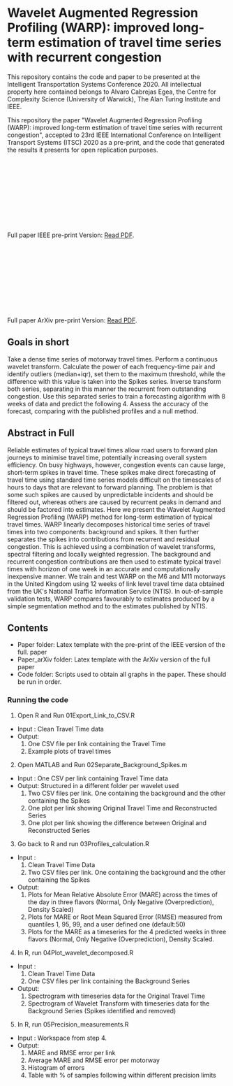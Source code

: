 # Wavelet Augmented Regression Profiling (WARP): improved long-term estimation of travel time series with recurrent congestion

This repository contains the code and paper to be presented at the Intelligent Transportation Systems Conference 2020.
All intellectual property here contained belongs to Alvaro Cabrejas Egea, the Centre for Complexity Science (University of Warwick), The Alan Turing Institute and IEEE.

This repository the paper "Wavelet Augmented Regression Profiling (WARP): improved long-term estimation of travel time series with recurrent congestion", accepted to 23rd IEEE International Conference on Intelligent Transport Systems (ITSC) 2020 as a pre-print, and the code that generated the results it presents for open replication purposes.


<object data="https://github.com/ACabrejas/IEEE_Wavelets/blob/master/paper/images/M6_daytime_8_12.pdf" type="application/pdf" width="700px" height="700px">
    <embed src="https://github.com/ACabrejas/IEEE_Wavelets/blob/master/paper/images/M6_daytime_8_12.pdf">
        <p>Full paper IEEE pre-print Version: <a href="https://github.com/ACabrejas/IEEE_ITSC2020_WARP/blob/master/paper/Submitted_ITSC2020_20200619_ACE_CPC.pdf">Read PDF</a>.</p>
    </embed>
</object>

<object data="https://github.com/ACabrejas/IEEE_Wavelets/blob/master/paper/images/M6_daytime_8_12.pdf" type="application/pdf" width="700px" height="700px">
    <embed src="https://github.com/ACabrejas/IEEE_Wavelets/blob/master/paper/images/M6_daytime_8_12.pdf">
        <p>Full paper ArXiv pre-print Version: <a href="https://github.com/ACabrejas/IEEE_ITSC2020_WARP/blob/master/paper_arxiv/template.pdf">Read PDF</a>.</p>
    </embed>
</object>

## Goals in short
Take a dense time series of motorway travel times. 
Perform a continuous wavelet transform. 
Calculate the power of each frequency-time pair and identify outliers (median+iqr), set them to the maximum threshold, while the difference with this value is taken into the Spikes series.
Inverse transform both series, separating in this manner the recurrent from outstanding congestion.
Use this separated series to train a forecasting algorithm with 8 weeks of data and predict the following 4.
Assess the accuracy of the forecast, comparing with the published profiles and a null method.

## Abstract in Full
Reliable estimates of typical travel times allow road users to forward plan journeys to minimise travel time, potentially increasing overall system efficiency.
On busy highways, however, congestion events can cause large, short-term spikes in travel time. 
These spikes make direct forecasting of travel time using standard time series models difficult on the timescales of hours to days that are relevant to forward planning. 
The problem is that some such spikes  are caused by unpredictable incidents and should be filtered out, whereas others are caused by recurrent peaks in demand and should be factored into estimates. 
Here we present the Wavelet Augmented Regression Profiling (WARP) method for long-term estimation of typical travel times. 
WARP linearly decomposes historical time series of travel times into two components: background and spikes. 
It then further separates the spikes into contributions from recurrent and residual congestion. 
This is achieved using a combination of wavelet transforms, spectral filtering and locally weighted regression.
The background and recurrent congestion contributions are then used to estimate typical travel times with horizon of one week in an accurate and computationally inexpensive manner. 
We train and test WARP on the M6 and M11 motorways in the United Kingdom using 12 weeks of link level travel time data obtained from the UK's National Traffic Information Service (NTIS).
In out-of-sample validation tests, WARP compares favourably to estimates produced by a simple segmentation method and to the estimates published by NTIS.

## Contents
- Paper folder: Latex template with the pre-print of the IEEE version of the full. paper
- Paper_arXiv folder: Latex template with the ArXiv version of the full paper
- Code folder: Scripts used to obtain all graphs in the paper. These should be run in order.

### Running the code
1. Open R and Run 01Export_Link_to_CSV.R
  * Input : Clean Travel Time data
  * Output: 
    1. One CSV file per link containing the Travel Time
    2. Example plots of travel times
2. Open MATLAB and Run 02Separate_Background_Spikes.m
  * Input : One CSV per link containing Travel Time data
  * Output: Structured in a different folder per wavelet used
    1. Two CSV files per link. One containing the background and the other containing the Spikes
    2. One plot per link showing Original Travel Time and Reconstructed Series
    3. One plot per link showing the difference between Original and Reconstructed Series
3. Go back to R and run 03Profiles_calculation.R
  * Input : 
    1. Clean Travel Time Data
    2. Two CSV files per link. One containing the background and the other containing the Spikes
  * Output: 
    1. Plots for Mean Relative Absolute Error (MARE) across the times of the day in three flavors (Normal, Only Negative (Overprediction), Density Scaled)
    2. Plots for MARE or Root Mean Squared Error (RMSE) measured from quantiles 1, 95, 99, and a user defined one (default:50)
    3. Plots for the MARE as a timeseries for the 4 predicted weeks in three flavors (Normal, Only Negative (Overprediction), Density Scaled.
4. In R, run 04Plot_wavelet_decomposed.R
  * Input : 
    1. Clean Travel Time Data
    2. One CSV files per link containing the Background Series
  * Output: 
    1. Spectrogram with timeseries data for the Original Travel Time
    2. Spectrogram of Wavelet Transform with timeseries data for the Background Series (Spikes identified and removed)
5. In R, run 05Precision_measurements.R
  * Input : Workspace from step 4.
  * Output:
    1. MARE and RMSE error per link
    2. Average MARE and RMSE error per motorway
    3. Histogram of errors
    4. Table with % of samples following within different precision limits
